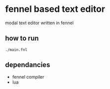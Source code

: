 # fennel based text editor

modal text editor written in fennel
## how to run
```
./main.fnl
```
## dependancies
- fennel compiler
- lua
